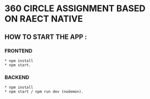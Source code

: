 # 360 CIRCLE ASSIGNMENT BASED ON RAECT NATIVE

 ## HOW TO START THE APP :

 ### FRONTEND 
    * npm install
    * npm start.
 ### BACKEND
    * npm install
    * npm start / npm run dev (nodemon).
